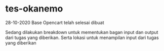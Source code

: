 # tes-okanemo

28-10-2020
Base Opencart telah selesai dibuat

Sedang dilakukan breakdown untuk mementukan bagan input dan output dari tugas yang diberikan.
Serta lokasi untuk menampilan input dari tugas yang diberikan
 
